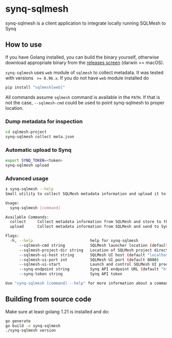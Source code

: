 # synq-sqlmesh
synq-sqlmesh is a client application to integrate locally running SQLMesh to Synq


## How to use

If you have Golang installed, you can build the binary yourself, otherwise download appropriate binary from the [releases screen](https://github.com/getsynq/synq-sqlmesh/releases) (darwin == macOS).

`synq-sqlmesh` uses `web` module of `sqlmesh` to collect metadata. It was tested with versions ` >= 0.96.x`. If you do not have `web` module installed do

```bash
pip install "sqlmesh[web]"
```

All commands assume `sqlmesh` command is available in the `PATH`. If that is not the case, `--sqlmesh-cmd` could be used to point synq-sqlmesh to proper location.

### Dump metadata for inspection

```bash
cd sqlmesh-project
synq-sqlmesh collect meta.json
```

### Automatic upload to Synq

```bash
export SYNQ_TOKEN=<token>
synq-sqlmesh upload
```


### Advanced usage

```bash
❯ synq-sqlmesh --help
Small utility to collect SQLMesh metadata information and upload it to Synq

Usage:
  synq-sqlmesh [command]

Available Commands:
  collect     Collect metadata information from SQLMesh and store to the file
  upload      Collect metadata information from SQLMesh and send to Synq API

Flags:
  -h, --help                         help for synq-sqlmesh
      --sqlmesh-cmd string           SQLMesh launcher location (default "sqlmesh")
      --sqlmesh-project-dir string   Location of SQLMesh project directory (default ".")
      --sqlmesh-ui-host string       SQLMesh UI host (default "localhost")
      --sqlmesh-ui-port int          SQLMesh UI port (default 8080)
      --sqlmesh-ui-start             Launch and control SQLMesh UI process automatically (default true)
      --synq-endpoint string         Synq API endpoint URL (default "https://developer.synq.io/")
      --synq-token string            Synq API token

Use "synq-sqlmesh [command] --help" for more information about a command.
```


## Building from source code

Make sure at least golang 1.21 is installed and do:

```bash
go generate
go build -o synq-sqlmesh
./synq-sqlmesh version
```
